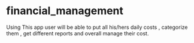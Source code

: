 # financial_management
Using This app user will be able to put all his/hers daily costs , categorize them , get different reports and overall manage their cost.
